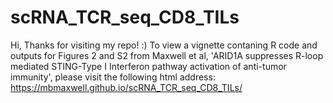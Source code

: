 # scRNA_TCR_seq_CD8_TILs
Hi, Thanks for visiting my repo! :) To view a vignette contaning R code and outputs for Figures 2 and S2 from Maxwell et al, 'ARID1A suppresses R-loop mediated STING-Type I Interferon pathway activation of anti-tumor immunity', please visit the following html address: https://mbmaxwell.github.io/scRNA_TCR_seq_CD8_TILs/
